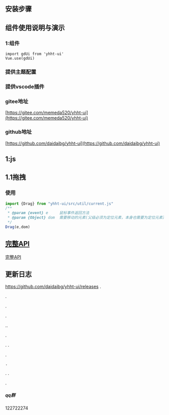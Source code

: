 <!--
 * @Author: daidai
 * @Date: 2021-09-16 09:20:55
 * @LastEditors: Please set LastEditors
 * @LastEditTime: 2022-05-23 11:17:22
 * @FilePath: \yhht-ui\yhht-ui\README.md
-->





## 安装步骤


## 组件使用说明与演示

### 1:组件

```vue
import gdUi from 'yhht-ui'
Vue.use(gdUi)

```
### 提供主题配置 
### 提供vscode插件

### gitee地址

[https://gitee.com/memeda520/yhht-ui](https://gitee.com/memeda520/yhht-ui)

### github地址

[https://github.com/daidaibg/yhht-ui](https://github.com/daidaibg/yhht-ui)

## 1:js

## 1.1拖拽

### 使用

```js
import {Drag} from "yhht-ui/src/util/current.js"
/**
 * @param {event} e     鼠标事件返回方法
 * @param {Object} dom  需要移动的元素(父级必须为定位元素，本身也需要为定位元素) 
 */
Drag(e,dom)
```



##  [完整API](http://www.eheretop.com:18080/yhht-ui/#/components/table-ele)
 [完整API](http://www.eheretop.com:18080/yhht-ui/#/components/table-ele)

## 更新日志 
https://github.com/daidaibg/yhht-ui/releases
.




.




.


.


..


.

.
.


.


    .

.
.

.

 ##### qq群
 122722274







